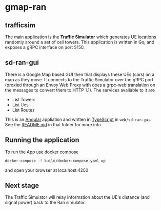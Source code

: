 # gmap-ran
## trafficsim
The main application is the **Traffic Simulator** which generates UE locations randomly
around a set of cell towers. This application is written in Go, and exposes a gRPC
interface on port 5150.

## sd-ran-gui
There is a Google Map based GUI then that displays these UEs (cars) on a map as they move.
It connects to the Traffic Simulator over the gRPC port (proxied through an Envoy
Web Proxy with does a grpc-web translation on the messages to convert them to
HTTP 1.1). The services available to it are

* List Towers
* List Ues
* List Routes

This is an [Angular] appliation and written in [TypeScript] in `web/sd-ran-gui`.
See the [README.md](web/sd-ran-gui/README.md) in that folder for more info.

## Running the application
To run the App use docker compose
```bash
docker-compose -f build/docker-compose.yaml up
```

and open your browser at localhost:4200

## Next stage
The Traffic Simulator will relay information about the UE's distance (and signal power)
back to the Ran simulator.

[Angular]: https://angular.io/
[TypeScript]: https://www.typescriptlang.org/
